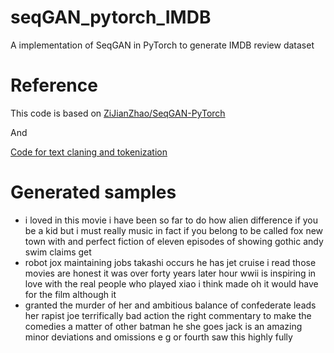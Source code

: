 # seqGAN_pytorch_IMDB
A implementation of SeqGAN in PyTorch to generate IMDB review dataset

# Reference
This code is based on [ZiJianZhao/SeqGAN-PyTorch](https://github.com/ZiJianZhao/SeqGAN-PyTorch)

And

[Code for text claning and tokenization](https://jovian.ai/bhartikukreja2015/assign5-course-project-text-2/v/6?utm_source=embed)


# Generated samples
* i loved in this movie i have been so far to do how alien difference if you be a kid but i must really music in fact if you belong to be called fox new town with and perfect fiction of eleven episodes of showing gothic andy swim claims get
* robot jox maintaining jobs takashi occurs he has jet cruise i read those movies are honest it was over forty years later hour wwii is inspiring in love with the real people who played xiao <unk> <eos> <sos> i think made oh it would have for the film although it
* granted the murder of her and ambitious balance of confederate leads her rapist joe terrifically bad action <eos> <sos> the right commentary to make the comedies a matter of other batman he she goes jack is an amazing minor deviations and omissions e g or fourth saw this highly fully
